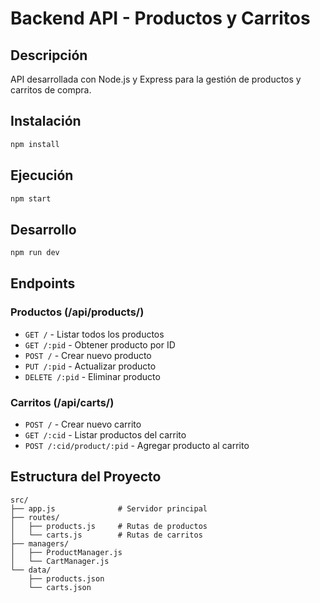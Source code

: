 # Backend API - Productos y Carritos

## Descripción
API desarrollada con Node.js y Express para la gestión de productos y carritos de compra.

## Instalación
```bash
npm install
```

## Ejecución
```bash
npm start
```

## Desarrollo
```bash
npm run dev
```

## Endpoints

### Productos (/api/products/)
- `GET /` - Listar todos los productos
- `GET /:pid` - Obtener producto por ID
- `POST /` - Crear nuevo producto
- `PUT /:pid` - Actualizar producto
- `DELETE /:pid` - Eliminar producto

### Carritos (/api/carts/)
- `POST /` - Crear nuevo carrito
- `GET /:cid` - Listar productos del carrito
- `POST /:cid/product/:pid` - Agregar producto al carrito

## Estructura del Proyecto
```
src/
├── app.js              # Servidor principal
├── routes/
│   ├── products.js     # Rutas de productos
│   └── carts.js        # Rutas de carritos
├── managers/
│   ├── ProductManager.js
│   └── CartManager.js
└── data/
    ├── products.json
    └── carts.json
```